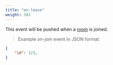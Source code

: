 ```yaml
---
title: "on-leave"
weight: 383
---
```


This event will be pushed when a [room](../../data-types/room) is joined.

> Example *on-join* event in JSON format:

```json
{
    "id": 123,
}
```
